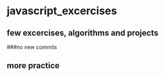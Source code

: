 # javascript_excercises
##  few excercises, algorithms and projects

###no new commits
## more practice
